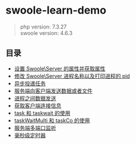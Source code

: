 # swoole-learn-demo

> php version: 7.3.27  
> swoole version: 4.6.3

## 目录

- [设置 Swoole\Server 的属性并获取属性](./fetch_property)
- [修改 Swoole\Server 进程名称以及打印进程的 pid](./modify_process_name)
- [异步投递任务](./async_task)
- [服务端向客户端发送数据或者文件](./send_msg)
- [进程之间数据发送](./send_msg_for_process)
- [获取客户端连接信息](./get_client_info)
- [task 和 taskwait 的使用](./task_and_taskwait_usage)
- [taskWaitMulti 和 taskCo 的使用](./taskWaitMulti_and_taskCo_usage)
- [服务端多端口监听](./multi_port)
- [毫秒级定时器](./tick)
